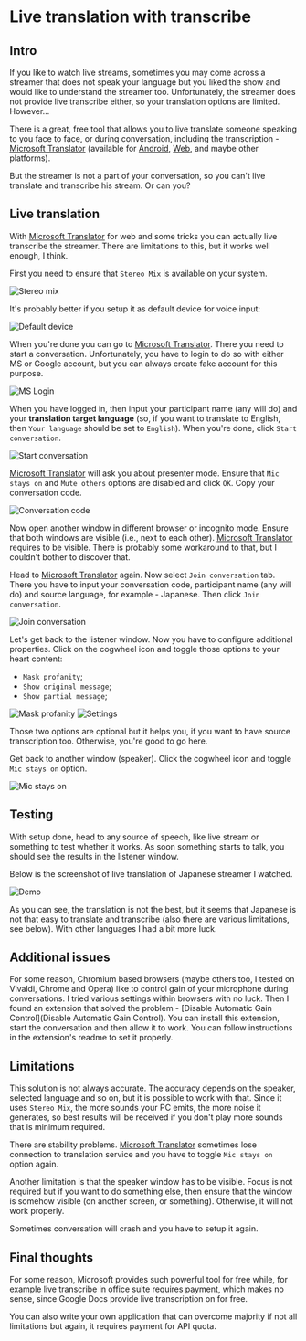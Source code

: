 # Live translation with transcribe
## Intro
If you like to watch live streams, sometimes you may come across a streamer that does not speak your language but you liked the show and would like to understand the streamer too. Unfortunately, the streamer does not provide live transcribe either, so your translation options are limited. However…

There is a great, free tool that allows you to live translate someone speaking to you face to face, or during conversation, including the transcription - [Microsoft Translator](https://translator.microsoft.com) (available for [Android](https://play.google.com/store/apps/details?id=com.microsoft.translator&hl=en&gl=US), [Web](https://translator.microsoft.com), and maybe other platforms).

But the streamer is not a part of your conversation, so you can't live translate and transcribe his stream. Or can you?

## Live translation
With [Microsoft Translator](https://translator.microsoft.com) for web and some tricks you can actually live transcribe the streamer. There are limitations to this, but it works well enough, I think.

First you need to ensure that `Stereo Mix` is available on your system.

![Stereo mix](https://github.com/tariel36/SnippetsRepository/blob/master/Guides/LiveTranslation/stereomix.png?raw=true)

It's probably better if you setup it as default device for voice input:

![Default device](https://github.com/tariel36/SnippetsRepository/blob/master/Guides/LiveTranslation/stereomix_default_device.png?raw=true)

When you're done you can go to [Microsoft Translator](https://translator.microsoft.com). There you need to start a conversation. Unfortunately, you have to login to do so with either MS or Google account, but you can always create fake account for this purpose.

![MS Login](https://github.com/tariel36/SnippetsRepository/blob/master/Guides/LiveTranslation/ms_login.png?raw=true)

When you have logged in, then input your participant name (any will do) and your **translation target language** (so, if you want to translate to English, then `Your language` should be set to `English`). When you're done, click `Start conversation`.

![Start conversation](https://github.com/tariel36/SnippetsRepository/blob/master/Guides/LiveTranslation/ms_start_conversation.png?raw=true)

[Microsoft Translator](https://translator.microsoft.com) will ask you about presenter mode. Ensure that `Mic stays on` and `Mute others` options are disabled and click `OK`. Copy your conversation code.

![Conversation code](https://github.com/tariel36/SnippetsRepository/blob/master/Guides/LiveTranslation/ms_conversation_code.png?raw=true)

Now open another window in different browser or incognito mode. Ensure that both windows are visible (i.e., next to each other). [Microsoft Translator](https://translator.microsoft.com) requires to be visible. There is probably some workaround to that, but I couldn't bother to discover that.

Head to [Microsoft Translator](https://translator.microsoft.com) again. Now select `Join conversation` tab. There you have to input your conversation code, participant name (any will do) and source language, for example - Japanese. Then click `Join conversation`.

![Join conversation](https://github.com/tariel36/SnippetsRepository/blob/master/Guides/LiveTranslation/ms_join_conversation.png?raw=true)

Let's get back to the listener window. Now you have to configure additional properties. Click on the cogwheel icon and toggle those options to your heart content:

* `Mask profanity`;
* `Show original message`;
* `Show partial message`;

![Mask profanity](https://github.com/tariel36/SnippetsRepository/blob/master/Guides/LiveTranslation/listener_mask_profanity.png?raw=true)
![Settings](https://github.com/tariel36/SnippetsRepository/blob/master/Guides/LiveTranslation/listener_settings.png?raw=true)

Those two options are optional but it helps you, if you want to have source transcription too. Otherwise, you're good to go here.

Get back to another window (speaker). Click the cogwheel icon and toggle `Mic stays on` option. 

![Mic stays on](https://github.com/tariel36/SnippetsRepository/blob/master/Guides/LiveTranslation/speaker_mic_stays_on.png?raw=true)

## Testing
With setup done, head to any source of speech, like live stream or something to test whether it works. As soon something starts to talk, you should see the results in the listener window.

Below is the screenshot of live translation of Japanese streamer I watched.

![Demo](https://github.com/tariel36/SnippetsRepository/blob/master/Guides/LiveTranslation/demo.png?raw=true)

As you can see, the translation is not the best, but it seems that Japanese is not that easy to translate and transcribe (also there are various limitations, see below). With other languages I had a bit more luck.

## Additional issues
For some reason, Chromium based browsers (maybe others too, I tested on Vivaldi, Chrome and Opera) like to control gain of your microphone during conversations. I tried various settings within browsers with no luck. Then I found an extension that solved the problem - [Disable Automatic Gain Control](Disable Automatic Gain Control). You can install this extension, start the conversation and then allow it to work. You can follow instructions in the extension's readme to set it properly.

## Limitations
This solution is not always accurate. The accuracy depends on the speaker, selected language and so on, but it is possible to work with that. Since it uses `Stereo Mix`, the more sounds your PC emits, the more noise it generates, so best results will be received if you don't play more sounds that is minimum required.

There are stability problems. [Microsoft Translator](https://translator.microsoft.com) sometimes lose connection to translation service and you have to toggle `Mic stays on` option again.

Another limitation is that the speaker window has to be visible. Focus is not required but if you want to do something else, then ensure that the window is somehow visible (on another screen, or something). Otherwise, it will not work properly.

Sometimes conversation will crash and you have to setup it again.

## Final thoughts
For some reason, Microsoft provides such powerful tool for free while, for example live transcribe in office suite requires payment, which makes no sense, since Google Docs provide live transcription on for free.

You can also write your own application that can overcome majority if not all limitations but again, it requires payment for API quota.
